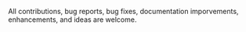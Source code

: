 All contributions, bug reports, bug fixes, documentation imporvements, enhancements, and ideas are welcome. 
